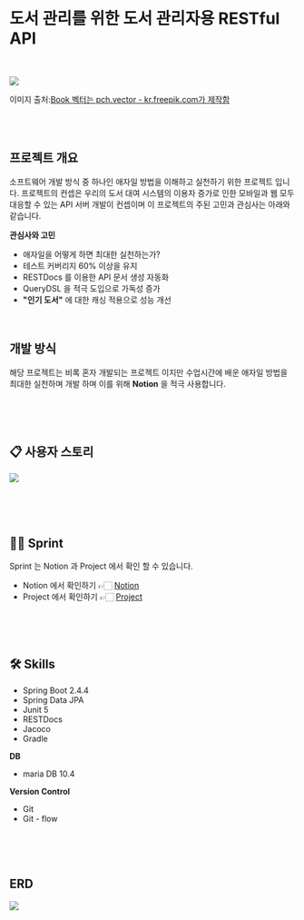 # 도서 관리를 위한 도서 관리자용 RESTful API

<br>

![](https://images.velog.io/images/somday/post/022a64e8-7452-46dd-a011-88a0ba4222dd/68747470733a2f2f696d616765732e76656c6f672e696f2f696d616765732f736f6d6461792f706f73742f64666561326132332d633461372d346266302d623962312d6230323331313665663533312f383336342e6a7067.jpeg)

이미지 출처:<a href='[https://kr.freepik.com/vectors/book](https://kr.freepik.com/vectors/book)'>Book 벡터는
pch.vector - kr.freepik.com가 제작함</a>

<br><br>

## 프로젝트 개요

소프트웨어 개발 방식 중 하나인 애자일 방법을 이해하고 실천하기 위한 프로젝트 입니다. 프로젝트의 컨셉은 우리의 도서 대여 시스템의 이용자 증가로 인한 모바일과 웹 모두 대응할 수
있는 API 서버 개발이 컨셉이며 이 프로젝트의 주된 고민과 관심사는 아래와 같습니다.

**관심사와 고민**

- 애자일을 어떻게 하면 최대한 실천하는가?
- 테스트 커버리지 60% 이상을 유지
- RESTDocs 를 이용한 API 문서 생성 자동화
- QueryDSL 을 적극 도입으로 가독성 증가
- **"인기 도서"** 에 대한 캐싱 적용으로 성능 개선

<br>

## 개발 방식

해당 프로젝트는 비록 혼자 개발되는 프로젝트 이지만 수업시간에 배운 애자일 방법을 최대한 실천하며 개발 하며 이를 위해 **Notion** 을 적극 사용합니다.

<br>
<br>
<br>

## 📋 사용자 스토리

![](https://images.velog.io/images/somday/post/841a3675-1c01-42bb-8065-4946547c0335/___story.png)

<br>
<br>
<br>

## 🏃🏻 Sprint

Sprint 는 Notion 과 Project 에서 확인 할 수 있습니다.

- Notion 에서 확인하기 👉🏻  [Notion](https://www.notion.so/9c747de51fb74015998225a27b1708a1)
- Project 에서 확인하기 👉🏻 [Project](https://github.com/DevBloo/tu_software_BookManagementApp/projects)

<br>
<br>
<br>

## 🛠️ Skills

- Spring Boot 2.4.4
- Spring Data JPA
- Junit 5
- RESTDocs
- Jacoco
- Gradle

**DB**

- maria DB 10.4

**Version Control**

- Git
- Git - flow


<br>
<br>
<br>

## ERD

![](https://images.velog.io/images/somday/post/54d71968-fcb8-4551-9551-5557afde0dac/%E1%84%89%E1%85%B3%E1%84%8F%E1%85%B3%E1%84%85%E1%85%B5%E1%86%AB%E1%84%89%E1%85%A3%E1%86%BA%202021-05-31%20%E1%84%8B%E1%85%A9%E1%84%92%E1%85%AE%206.20.01.png)


